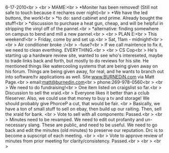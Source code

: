 6-17-2010<br \>
<br \>
MAME:<br \>
*Moniter has been removed! (Still not safe to touch because it rechares over night)<br \>
*We have the led buttons, the work!<br \>
*to do: sand cabinet and prime. Already bought the stuff!<br \>
*discussion to purchase a heat gun, cheap, and will be helpful in stripping the vinyl off of the pannel.<br \>
*alternative: finding somewhere on campus to bend and mill a new pannel.<br \>
<br \>
PLAN E:<br \>
This weekend!<br \>
Friday, come by and set up.<br \>
Sat, 11am - midnight!<br \>
<br \>
Air conditioner broke :/<br \>
-fuse?<br \>
If we call maintence to fix it, we need to clean everthing. EVERYTHING.<br \>
<br \>
CS Cop<br \>
He's starting up a hardware review site, wanted to see who's intereseted, maybe to trade links back and forth, but mostly to do reviews for his site. He mentioned things like watercooling systems that are being given away on his forum. Things are being given away, for real, and he wants to branch out into software/tv applications as well. Site:www.BURNEDiN.com via Matt Page.<br \>
email:matt@burnedin.com<br \>
phone:269-978-0560<br \>
<br \>
We need to do fundraising!<br \>
One item listed on craigslist so far.<br \>
Discussion to sell the xraid.<br \>
Everyone likes it better than a cclub fileserver. Also, we could use that money to buy a tv and storage! We should probably give PhorceP a cut, that would be fair. <br \>
Basically, we have a ton of small stuff to sell on ebay, then build up our raiting. Then, sell the xraid for bank. <br \>
Vote to sell with all components: Passed.<br \>
<br \>
Minutes need to be revamped. We need to edit out profanity and un-necessary slang. These are public, and need to be useful. We need to go back and edit the minutes (old minutes) to preserve our reputation. Drc is to become a supscript of each meeting. <br \>
<br \>
Vote to approve review of minutes from prior meeting for clarity/consistency. Passed.<br \>
<br \>
<br \>
